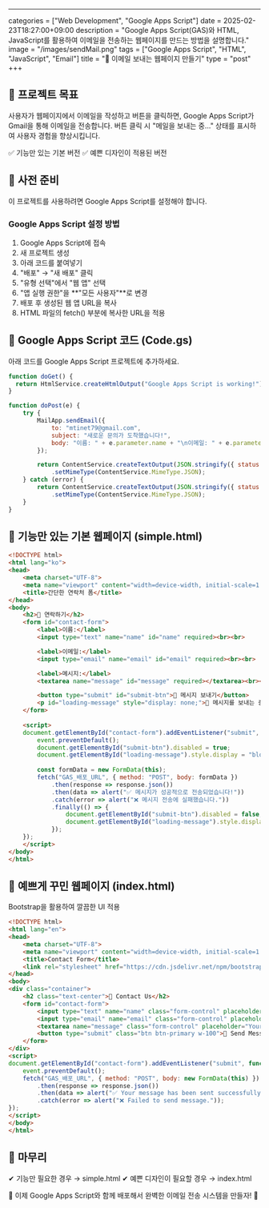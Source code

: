 ---
categories = ["Web Development", "Google Apps Script"]
date = 2025-02-23T18:27:00+09:00
description = "Google Apps Script(GAS)와 HTML, JavaScript를 활용하여 이메일을 전송하는 웹페이지를 만드는 방법을 설명합니다."
image = "/images/sendMail.png"
tags = ["Google Apps Script", "HTML", "JavaScript", "Email"]
title = "📩 이메일 보내는 웹페이지 만들기"
type = "post"
+++


## 🚀 프로젝트 목표

사용자가 웹페이지에서 이메일을 작성하고 버튼을 클릭하면, Google Apps Script가 Gmail을 통해 이메일을 전송합니다. 버튼 클릭 시 "메일을 보내는 중..." 상태를 표시하여 사용자 경험을 향상시킵니다.

✅ 기능만 있는 기본 버전 ✅ 예쁜 디자인이 적용된 버전

## 📌 사전 준비

이 프로젝트를 사용하려면 Google Apps Script를 설정해야 합니다.

### Google Apps Script 설정 방법

1. Google Apps Script에 접속
2. 새 프로젝트 생성
3. 아래 코드를 붙여넣기
4. "배포" → "새 배포" 클릭
5. "유형 선택"에서 "웹 앱" 선택
6. "앱 실행 권한"을 \*\*"모든 사용자"\*\*로 변경
7. 배포 후 생성된 웹 앱 URL을 복사
8. HTML 파일의 fetch() 부분에 복사한 URL을 적용

## 📌 Google Apps Script 코드 (Code.gs)

아래 코드를 Google Apps Script 프로젝트에 추가하세요.

```javascript
function doGet() {
  return HtmlService.createHtmlOutput("Google Apps Script is working!");
}

function doPost(e) {
    try {
        MailApp.sendEmail({
            to: "mtinet79@gmail.com",
            subject: "새로운 문의가 도착했습니다!",
            body: "이름: " + e.parameter.name + "\n이메일: " + e.parameter.email + "\n메시지: " + e.parameter.message
        });

        return ContentService.createTextOutput(JSON.stringify({ status: "success" }))
            .setMimeType(ContentService.MimeType.JSON);
    } catch (error) {
        return ContentService.createTextOutput(JSON.stringify({ status: "error", message: error.toString() }))
            .setMimeType(ContentService.MimeType.JSON);
    }
}
```

## 📌 기능만 있는 기본 웹페이지 (simple.html)

```html
<!DOCTYPE html>
<html lang="ko">
<head>
    <meta charset="UTF-8">
    <meta name="viewport" content="width=device-width, initial-scale=1.0">
    <title>간단한 연락처 폼</title>
</head>
<body>
    <h2>📩 연락하기</h2>
    <form id="contact-form">
        <label>이름:</label>
        <input type="text" name="name" id="name" required><br><br>

        <label>이메일:</label>
        <input type="email" name="email" id="email" required><br><br>

        <label>메시지:</label>
        <textarea name="message" id="message" required></textarea><br><br>

        <button type="submit" id="submit-btn">📨 메시지 보내기</button>
        <p id="loading-message" style="display: none;">📨 메시지를 보내는 중...</p>
    </form>
    
    <script>
    document.getElementById("contact-form").addEventListener("submit", function (event) {
        event.preventDefault();
        document.getElementById("submit-btn").disabled = true;
        document.getElementById("loading-message").style.display = "block";
        
        const formData = new FormData(this);
        fetch("GAS_배포_URL", { method: "POST", body: formData })
            .then(response => response.json())
            .then(data => alert("✅ 메시지가 성공적으로 전송되었습니다!"))
            .catch(error => alert("❌ 메시지 전송에 실패했습니다."))
            .finally(() => {
                document.getElementById("submit-btn").disabled = false;
                document.getElementById("loading-message").style.display = "none";
            });
    });
    </script>
</body>
</html>
```

## 📌 예쁘게 꾸민 웹페이지 (index.html)

Bootstrap을 활용하여 깔끔한 UI 적용

```html
<!DOCTYPE html>
<html lang="en">
<head>
    <meta charset="UTF-8">
    <meta name="viewport" content="width=device-width, initial-scale=1.0">
    <title>Contact Form</title>
    <link rel="stylesheet" href="https://cdn.jsdelivr.net/npm/bootstrap@5.3.0/dist/css/bootstrap.min.css">
</head>
<body>
<div class="container">
    <h2 class="text-center">📩 Contact Us</h2>
    <form id="contact-form">
        <input type="text" name="name" class="form-control" placeholder="Your Name" required>
        <input type="email" name="email" class="form-control" placeholder="Your Email" required>
        <textarea name="message" class="form-control" placeholder="Your Message" required></textarea>
        <button type="submit" class="btn btn-primary w-100">📩 Send Message</button>
    </form>
</div>
<script>
document.getElementById("contact-form").addEventListener("submit", function (event) {
    event.preventDefault();
    fetch("GAS_배포_URL", { method: "POST", body: new FormData(this) })
        .then(response => response.json())
        .then(data => alert("✅ Your message has been sent successfully!"))
        .catch(error => alert("❌ Failed to send message."));
});
</script>
</body>
</html>
```

## 📌 마무리

✔ 기능만 필요한 경우 → simple.html ✔ 예쁜 디자인이 필요할 경우 → index.html

🚀 이제 Google Apps Script와 함께 배포해서 완벽한 이메일 전송 시스템을 만들자! 🚀

